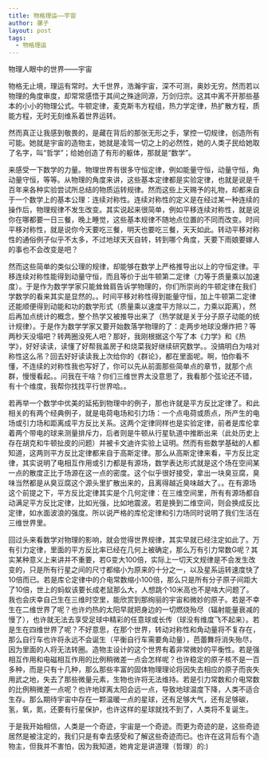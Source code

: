 ```yaml
---
title: 物格理运——宇宙
author: 骡子
layout: post
tags:
  - 物格理运
---
```




物理人眼中的世界——宇宙

物格无止境，理运有常时。大千世界，浩瀚宇宙，深不可测，奥妙无穷。然而若以物理的角度审度，却常常感悟于其间之殊途同源，万剑归宗。这其中离不开那些基本的小小的物理公式。牛顿定律，麦克斯韦方程组，热力学定律，热扩散方程，质能方程，无时无刻维系着世界运转。

然而真正让我感到敬畏的，是藏在背后的那张无形之手，掌控一切规律，创造所有可能。她就是宇宙的造物主，她就是凌驾一切之上的必然性，她的人类子民给她取了名字，叫“哲学”；给她创造了有形的躯体，那就是“数学”。

来感受一下数学的力量。物理世界有很多守恒定律，例如能量守恒，动量守恒，角动量守恒，等等。从物理的角度来讲，这些基本定律都是实验定律，也就是说是千百年来各种实验尝试所总结的物质运转规律。然而这些上天赐予的礼物，却都来自于一个数学上的基本公理：连续对称性。连续对称性的定义是在经过某一种连续的操作后，物理规律不发生改变。其实说起来很简单，例如平移连续对称性，就是说你在哪都要一日三餐，晚上睡觉，这些基本规律不随地点位置的不同而改变。时间平移对称性，就是说你今天要吃三餐，明天也要吃三餐，天天如此。转动平移对称性的通俗例子似乎不太多，不过地球天天自转，转到哪个角度，天要下雨娘要嫁人的事也不会改变是吧？

然而这些简单的类似公理的规律，却能够在数学上严格推导出以上的守恒定律。平移连续对称性能得到动量守恒，而且等价于出牛顿第二定律（力等于质量乘以加速度）。于是作为数学学家只能耸耸肩告诉学物理的，你们所崇尚的牛顿定律在我们学数学的看来其实是显然的。。时间平移对称性得到能量守恒，加上牛顿第二定律还能顺便得到动能和功的数学形式（质量乘以速度平方除以二，力乘以距离），然后再加点统计的概念，整个热学又被推导出来了（热学就是关于分子原子动能的统计规律）。于是作为数学学家又要开始数落学物理的了：走两步地球没爆炸把？等两秒天没塌吧？转两圈没死人吧？那好，我刚根据这个写了本《力学》和《热学》，好好读读，读懂了好帮我盖房子和烧菜我好继续研究数学。。没搞明白为啥对称性这么吊？回去好好读读我上次给你的《群论》，都在里面呢。啊，怕你看不懂，不连续的对称性我也写好了，你可以先从前面那些简单点的章节，就那个点群，慢慢看起。。问我在干啥？你们三维世界太没意思了，我看那个弦论还不错，有十个维度，我帮你找找平行世界哈。。

若再举一个数学中优美的延拓到物理中的例子，那也许就是平方反比定律了。和此相关的有两个经典例子，就是电荷电场和引力场：一个点电荷或质点，所产生的电场或引力场和距离成平方反比关系。这两个定律同样也是实验定律，前者是库伦拿着两个带电的球来测量排斥力，后者则是牛顿从行星轨道中推断出来（此处历史上存在胡克和牛顿扯皮的问题）并被卡文迪许实验上证明。然而有些数学基础的人都知道，这两则平方反比定律都来自于高斯定律。那么从高斯定律来看，平方反比定律，其实说明了电相互作用或引力都是有源场，数学表达形式就是这个场在空间某一点的散度正比于场源在这一点的密度。这个似乎很好接受，拿出一块臭豆腐，臭味当然都是从臭豆腐这个源头里扩散出来的，且离得越近臭味越大了。。在有源场这个前提之下，平方反比定律其实是个几何定律：在三维空间里，所有有源场都自动满足平方反比定律，比如光强，比如地震波。若是换到二维空间，则会换成反比定律，如水面波浪的强度。所以说严格的库伦定律和引力场同时说明了我们生活在三维世界里。

回过头来看数学对物理的影响，就会觉得世界规律，其实早就已经注定如此了。万有引力定律，里面的平方反比率已经在几何上被确定，那么万有引力常数G呢？其实某种意义上来讲并不重要，若G变大100倍，实际上一切天文规律是不会发生改变的，只是所有行星之间的尺寸都缩小为原来的十分之一，以及星系运转速度快了10倍而已。若是库仑定律中的介电常数缩小100倍，那么只是所有分子原子间距大了10倍，世上的蚂蚁该要长成老鼠那么大，人想跳个10米高也不是啥大问题了。我也会庆幸自己生在三维时空里，能欣赏到那绚丽的宇宙和微妙的原子。若是不幸生在二维世界了呢？也许灼热的太阳早就把身边的一切燃烧殆尽（辐射能量衰减的慢了），也许就无法去享受足球中精彩的任意球或长传（球没有维度飞不起来）。若是生在四维世界了呢？不好意思，在那个世界，转动对称性和角动量将不复存在，那么自行车也许将永远不会诞生（平衡自行车需要角动量），芭蕾舞将消失殆尽，因为里面的人将无法转圈。造物主设计的这个世界有着非常微妙的平衡性。若是强相互作用和电磁相互作用的比例稍微差一点会怎样呢？也许稳定的原子核不是一百多种，而是只有十几种，那么那些丰富的固体物理理论将因失去相应的原子而丧失用武之地，失去了那些微量元素，生物也许将无法维持。若是引力常数和介电常数的比例稍微差一点呢？也许地球离太阳会远一点，导致地球温度下降，人类不适合生存。那么期待宇宙中存在一颗温暖一点的星球，还有足够大气，还有足够碳，氢，氧，氮，还要有行星保护，也许这样的星球就找不到了，人类将不复诞生。

于是我开始相信，人类是一个奇迹，宇宙是一个奇迹。而更为奇迹的是，这些奇迹居然是被注定的，我们只是有幸去感受和了解这些奇迹而已。也许在这背后有个造物主，但我并不害怕，因为我知道，她肯定是讲道理（哲理）的:)